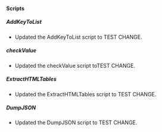 
#### Scripts

##### AddKeyToList

- Updated the AddKeyToList script to TEST CHANGE.
##### checkValue

- Updated the checkValue script toTEST CHANGE.
##### ExtractHTMLTables

- Updated the ExtractHTMLTables script to TEST CHANGE.
##### DumpJSON

- Updated the DumpJSON script to TEST CHANGE.
